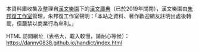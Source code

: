 本資料庫收集及整理自[漢文樂園](http://www.hanculture.com)下的[漢文庫典](http://www.hanculture.com/dic)（已於2019年關閉），漢文樂園由[朱邦復工作室](http://www.cbflabs.com/)管理，朱邦復工作室聲明：「本站之資料、著作歡迎網友註明出處後轉載，但嚴禁以商業行為牟利。」

HTML 訪問網址（表格大，載入較慢，請耐心等候）： https://danny0838.github.io/handict/index.html
